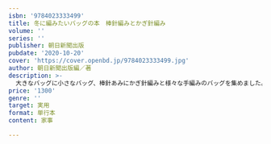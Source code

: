 ```yaml
---
isbn: '9784023333499'
title: 冬に編みたいバッグの本　棒針編みとかぎ針編み
volume: ''
series: ''
publisher: 朝日新聞出版
pubdate: '2020-10-20'
cover: 'https://cover.openbd.jp/9784023333499.jpg'
author: 朝日新聞出版編／著
description: >-
  大きなバッグに小さなバッグ、棒針あみにかぎ針編みと様々な手編みのバッグを集めました。ニットのバッグは伸びるのが心配、という方にも安心して使っていただけるように、ご自分のバッグの形に合わせた裏布の作り方も解説しています。21パターン＋色替えで全24点掲載。
price: '1300'
genre: ''
target: 実用
format: 単行本
content: 家事

---
```


